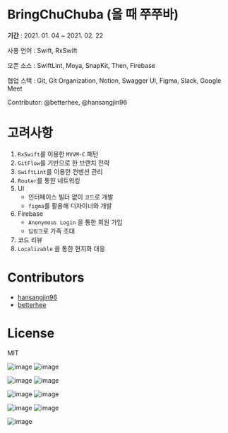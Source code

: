 # BringChuChuba (올 때 쭈쭈바)

**기간** : 2021. 01. 04 ~ 2021. 02. 22

사용 언어 : Swift, RxSwift

오픈 소스 : SwiftLint, Moya, SnapKit, Then, Firebase

협업 스택 : Git, Git Organization, Notion, Swagger UI, Figma, Slack, Google Meet

Contributor: @betterhee, @hansangjin96

# 고려사항

1. `RxSwift`를 이용한 `MVVM-C` 패턴
2. `GitFlow`를 기반으로 한 브랜치 전략
3. `SwiftLint`를 이용한 컨벤션 관리
4. `Router`를 통한 네트워킹
5. UI
    - 인터페이스 빌더 없이 `코드`로 개발
    - `figma`를 활용해 디자이너와 개발
6. Firebase
    - `Anonymous Login` 을 통한 회원 가입
    - `딥링크`로 가족 초대
7. 코드 리뷰
8. `Localizable` 을 통한 현지화 대응

# Contributors

- [hansangjin96](https://github.com/hansangjin96)
- [betterhee](https://github.com/betterhee)

# License

MIT

![image](https://user-images.githubusercontent.com/57659933/111854779-748c0380-8964-11eb-9c8e-09d97b8dc767.png) ![image](https://user-images.githubusercontent.com/57659933/111854794-88376a00-8964-11eb-9c58-6021fe78b70f.png)

![image](https://user-images.githubusercontent.com/57659933/111854797-8f5e7800-8964-11eb-9173-548890880213.png) ![image](https://user-images.githubusercontent.com/57659933/111854800-95545900-8964-11eb-87de-9117c5e209d5.png)

![image](https://user-images.githubusercontent.com/57659933/111854810-9b4a3a00-8964-11eb-8aee-19bf08dc842b.png) ![image](https://user-images.githubusercontent.com/57659933/111854815-a00eee00-8964-11eb-95d2-dfdf7125fe3f.png)

![image](https://user-images.githubusercontent.com/57659933/111854816-a4d3a200-8964-11eb-98f8-e11f02f82b81.png) ![image](https://user-images.githubusercontent.com/57659933/111854822-a9985600-8964-11eb-83dc-0e4ee3803413.png)

![image](https://user-images.githubusercontent.com/57659933/111854826-b026cd80-8964-11eb-83d4-5aac5114e285.png)
